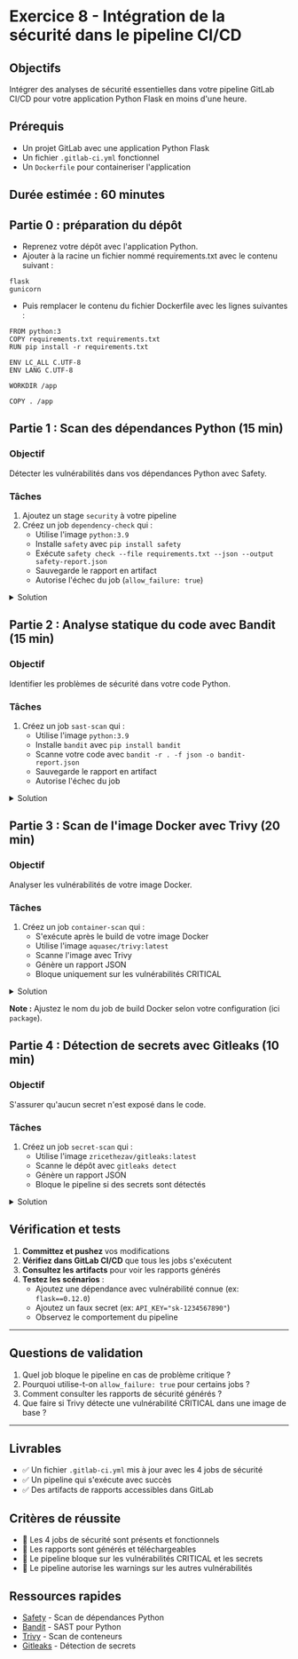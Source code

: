 # Exercice 8 - Intégration de la sécurité dans le pipeline CI/CD

## Objectifs

Intégrer des analyses de sécurité essentielles dans votre pipeline GitLab CI/CD pour votre application Python Flask en moins d'une heure.

## Prérequis

- Un projet GitLab avec une application Python Flask
- Un fichier `.gitlab-ci.yml` fonctionnel
- Un `Dockerfile` pour containeriser l'application

## Durée estimée : 60 minutes

## Partie 0 : préparation du dépôt

* Reprenez votre dépôt avec l'application Python.
* Ajouter à la racine un fichier nommé requirements.txt avec le contenu suivant :
```
flask
gunicorn
```
* Puis remplacer le contenu  du fichier Dockerfile avec les lignes suivantes :
```
FROM python:3
COPY requirements.txt requirements.txt
RUN pip install -r requirements.txt

ENV LC_ALL C.UTF-8
ENV LANG C.UTF-8

WORKDIR /app

COPY . /app
```

## Partie 1 : Scan des dépendances Python (15 min)

### Objectif
Détecter les vulnérabilités dans vos dépendances Python avec Safety.

### Tâches

1. Ajoutez un stage `security` à votre pipeline
2. Créez un job `dependency-check` qui :
   - Utilise l'image `python:3.9`
   - Installe `safety` avec `pip install safety`
   - Exécute `safety check --file requirements.txt --json --output safety-report.json`
   - Sauvegarde le rapport en artifact
   - Autorise l'échec du job (`allow_failure: true`)

<details>
  <summary>Solution</summary>
   **Code attendu :**
   
   ```yaml
   dependency-check:
     stage: security
     image: python:3.9
     script:
       - pip install safety
       - safety check --file requirements.txt --json --output safety-report.json || true
     artifacts:
       paths:
         - safety-report.json
       expire_in: 1 week
     allow_failure: true
   ```
</details>

## Partie 2 : Analyse statique du code avec Bandit (15 min)

### Objectif
Identifier les problèmes de sécurité dans votre code Python.

### Tâches

1. Créez un job `sast-scan` qui :
   - Utilise l'image `python:3.9`
   - Installe `bandit` avec `pip install bandit`
   - Scanne votre code avec `bandit -r . -f json -o bandit-report.json`
   - Sauvegarde le rapport en artifact
   - Autorise l'échec du job

<details>
  <summary>Solution</summary>
   **Code attendu :**
      
   ```yaml
   sast-scan:
     stage: security
     image: python:3.9
     script:
       - pip install bandit
       - bandit -r . -f json -o bandit-report.json || true
     artifacts:
       paths:
         - bandit-report.json
       expire_in: 1 week
     allow_failure: true
   ```
</details>

## Partie 3 : Scan de l'image Docker avec Trivy (20 min)

### Objectif
Analyser les vulnérabilités de votre image Docker.

### Tâches

1. Créez un job `container-scan` qui :
   - S'exécute après le build de votre image Docker
   - Utilise l'image `aquasec/trivy:latest`
   - Scanne l'image avec Trivy
   - Génère un rapport JSON
   - Bloque uniquement sur les vulnérabilités CRITICAL

<details>
  <summary>Solution</summary>
   **Code attendu :**

   ```yaml
   container-scan:
     stage: security
     image: aquasec/trivy:latest
     script:
       - trivy image --format json --output trivy-report.json $CI_REGISTRY_IMAGE:$CI_COMMIT_REF_SLUG
       - trivy image --exit-code 0 --severity HIGH $CI_REGISTRY_IMAGE:$CI_COMMIT_REF_SLUG
       - trivy image --exit-code 1 --severity CRITICAL $CI_REGISTRY_IMAGE:$CI_COMMIT_REF_SLUG
     artifacts:
       paths:
         - trivy-report.json
       expire_in: 1 week
     dependencies:
       - package
     allow_failure: false
   ```
</details>

**Note :** Ajustez le nom du job de build Docker selon votre configuration (ici `package`).

## Partie 4 : Détection de secrets avec Gitleaks (10 min)

### Objectif
S'assurer qu'aucun secret n'est exposé dans le code.

### Tâches

1. Créez un job `secret-scan` qui :
   - Utilise l'image `zricethezav/gitleaks:latest`
   - Scanne le dépôt avec `gitleaks detect`
   - Génère un rapport JSON
   - Bloque le pipeline si des secrets sont détectés

<details>
  <summary>Solution</summary>
   
   **Code attendu :**
   
   ```yaml
   secret-scan:
     stage: security
     image: zricethezav/gitleaks:latest
     script:
       - gitleaks detect --source . --report-format json --report-path gitleaks-report.json --verbose
     artifacts:
       paths:
         - gitleaks-report.json
       expire_in: 1 week
       when: always
     allow_failure: false
   ```
</details>

## Vérification et tests

1. **Committez et pushez** vos modifications
2. **Vérifiez dans GitLab CI/CD** que tous les jobs s'exécutent
3. **Consultez les artifacts** pour voir les rapports générés
4. **Testez les scénarios** :
   - Ajoutez une dépendance avec vulnérabilité connue (ex: `flask==0.12.0`)
   - Ajoutez un faux secret (ex: `API_KEY="sk-1234567890"`)
   - Observez le comportement du pipeline

---

## Questions de validation

1. Quel job bloque le pipeline en cas de problème critique ?
2. Pourquoi utilise-t-on `allow_failure: true` pour certains jobs ?
3. Comment consulter les rapports de sécurité générés ?
4. Que faire si Trivy détecte une vulnérabilité CRITICAL dans une image de base ?

---

## Livrables

- ✅ Un fichier `.gitlab-ci.yml` mis à jour avec les 4 jobs de sécurité
- ✅ Un pipeline qui s'exécute avec succès
- ✅ Des artifacts de rapports accessibles dans GitLab


## Critères de réussite

- 🎯 Les 4 jobs de sécurité sont présents et fonctionnels
- 🎯 Les rapports sont générés et téléchargeables
- 🎯 Le pipeline bloque sur les vulnérabilités CRITICAL et les secrets
- 🎯 Le pipeline autorise les warnings sur les autres vulnérabilités


## Ressources rapides

- [Safety](https://pyup.io/safety/) - Scan de dépendances Python
- [Bandit](https://bandit.readthedocs.io/) - SAST pour Python
- [Trivy](https://aquasecurity.github.io/trivy/) - Scan de conteneurs
- [Gitleaks](https://github.com/gitleaks/gitleaks) - Détection de secrets

